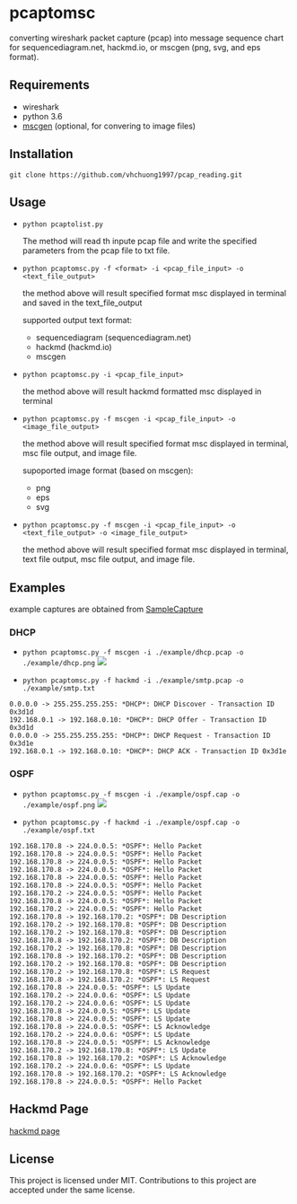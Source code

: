 # pcaptomsc

converting wireshark packet capture (pcap) into message sequence chart for sequencediagram.net, hackmd.io, or mscgen (png, svg, and eps format).

## Requirements
- wireshark
- python 3.6
- [mscgen](https://www.mcternan.me.uk/mscgen/) (optional, for convering to image files)

## Installation
`git clone https://github.com/vhchuong1997/pcap_reading.git`

## Usage
- `python pcaptolist.py`

	The method will read th inpute pcap file and write the specified parameters from the pcap file to txt file.
	 
- `python pcaptomsc.py -f <format> -i <pcap_file_input> -o <text_file_output>`

	the method above will result specified format msc displayed in terminal and saved in the text_file_output

	supported output text format:
	- sequencediagram (sequencediagram.net)
	- hackmd (hackmd.io)
	- mscgen

- `python pcaptomsc.py -i <pcap_file_input>`

	the method above will result hackmd formatted msc displayed in terminal

- `python pcaptomsc.py -f mscgen -i <pcap_file_input> -o <image_file_output>`

	the method above will result specified format msc displayed in terminal, msc file output, and image file.

	supoported image format (based on mscgen):
	- png
	- eps
	- svg

- `python pcaptomsc.py -f mscgen -i <pcap_file_input> -o <text_file_output> -o <image_file_output>`

	the method above will result specified format msc displayed in terminal, text file output, msc file output, and image file.
	
## Examples

example captures are obtained from [SampleCapture](https://wiki.wireshark.org/SampleCaptures)

### DHCP
- `python pcaptomsc.py -f mscgen -i ./example/dhcp.pcap -o ./example/dhcp.png`
![](https://i.imgur.com/7lVwnF7.png)

- `python pcaptomsc.py -f hackmd -i ./example/smtp.pcap -o ./example/smtp.txt `
```
0.0.0.0 -> 255.255.255.255: *DHCP*: DHCP Discover - Transaction ID 0x3d1d
192.168.0.1 -> 192.168.0.10: *DHCP*: DHCP Offer - Transaction ID 0x3d1d
0.0.0.0 -> 255.255.255.255: *DHCP*: DHCP Request - Transaction ID 0x3d1e
192.168.0.1 -> 192.168.0.10: *DHCP*: DHCP ACK - Transaction ID 0x3d1e
```

### OSPF
- `python pcaptomsc.py -f mscgen -i ./example/ospf.cap -o ./example/ospf.png`
![](https://i.imgur.com/2T7cRFD.png)


- `python pcaptomsc.py -f hackmd -i ./example/ospf.cap -o ./example/ospf.txt `
```
192.168.170.8 -> 224.0.0.5: *OSPF*: Hello Packet
192.168.170.8 -> 224.0.0.5: *OSPF*: Hello Packet
192.168.170.8 -> 224.0.0.5: *OSPF*: Hello Packet
192.168.170.8 -> 224.0.0.5: *OSPF*: Hello Packet
192.168.170.8 -> 224.0.0.5: *OSPF*: Hello Packet
192.168.170.8 -> 224.0.0.5: *OSPF*: Hello Packet
192.168.170.2 -> 224.0.0.5: *OSPF*: Hello Packet
192.168.170.8 -> 224.0.0.5: *OSPF*: Hello Packet
192.168.170.2 -> 224.0.0.5: *OSPF*: Hello Packet
192.168.170.8 -> 192.168.170.2: *OSPF*: DB Description
192.168.170.2 -> 192.168.170.8: *OSPF*: DB Description
192.168.170.2 -> 192.168.170.8: *OSPF*: DB Description
192.168.170.8 -> 192.168.170.2: *OSPF*: DB Description
192.168.170.2 -> 192.168.170.8: *OSPF*: DB Description
192.168.170.8 -> 192.168.170.2: *OSPF*: DB Description
192.168.170.2 -> 192.168.170.8: *OSPF*: DB Description
192.168.170.2 -> 192.168.170.8: *OSPF*: LS Request
192.168.170.8 -> 192.168.170.2: *OSPF*: LS Request
192.168.170.8 -> 224.0.0.5: *OSPF*: LS Update
192.168.170.2 -> 224.0.0.6: *OSPF*: LS Update
192.168.170.2 -> 224.0.0.6: *OSPF*: LS Update
192.168.170.8 -> 224.0.0.5: *OSPF*: LS Update
192.168.170.8 -> 224.0.0.5: *OSPF*: LS Update
192.168.170.8 -> 224.0.0.5: *OSPF*: LS Acknowledge
192.168.170.2 -> 224.0.0.6: *OSPF*: LS Update
192.168.170.8 -> 224.0.0.5: *OSPF*: LS Acknowledge
192.168.170.2 -> 192.168.170.8: *OSPF*: LS Update
192.168.170.8 -> 192.168.170.2: *OSPF*: LS Acknowledge
192.168.170.2 -> 224.0.0.6: *OSPF*: LS Update
192.168.170.8 -> 192.168.170.2: *OSPF*: LS Acknowledge
192.168.170.8 -> 224.0.0.5: *OSPF*: Hello Packet
```

## Hackmd Page
[hackmd page](https://hackmd.io/@Jon97/HyzTUOY2u)

## License
This project is licensed under MIT. Contributions to this project are accepted under the same license.
